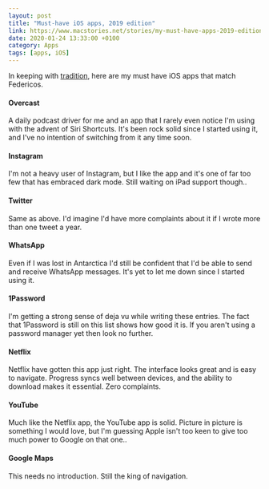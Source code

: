```yaml
--- 
layout: post 
title: "Must-have iOS apps, 2019 edition" 
link: https://www.macstories.net/stories/my-must-have-apps-2019-edition/
date: 2020-01-24 13:33:00 +0100 
category: Apps 
tags: [apps, iOS] 
--- 
```


In keeping with [tradition][2018], here are my must have iOS apps that match Federicos.

<a id="overcast"></a>

#### Overcast
A daily podcast driver for me and an app that I rarely even notice I'm using with the advent of Siri Shortcuts. It's been rock solid since I started using it, and I've no intention of switching from it any time soon.

<a id="instagram"></a>

#### Instagram
I'm not a heavy user of Instagram, but I like the app and it's one of far too few that has embraced dark mode. Still waiting on iPad support though..

<a id="twitter"></a>

#### Twitter
Same as above. I'd imagine I'd have more complaints about it if I wrote more than one tweet a year.


<a id="whatsapp"></a>

#### WhatsApp
Even if I was lost in Antarctica I'd still be confident that I'd be able to send and receive WhatsApp messages. It's yet to let me down since I started using it.

<a id="1password"></a>

#### 1Password
I'm getting a strong sense of deja vu while writing these entries. The fact that 1Password is still on this list shows how good it is. If you aren't using a password manager yet then look no further.

<a id="netflix"></a>

#### Netflix
Netflix have gotten this app just right. The interface looks great and is easy to navigate. Progress syncs well between devices, and the ability to download makes it essential. Zero complaints.

<a id="youtube"></a>

#### YouTube
Much like the Netflix app, the YouTube app is solid. Picture in picture is something I would love, but I'm guessing Apple isn't too keen to give too much power to Google on that one..

<a id="maps"></a>

#### Google Maps
This needs no introduction. Still the king of navigation. 

[2018]:https://colm.io/2018/12/20/must-have-ios-apps-2018-edition/ 